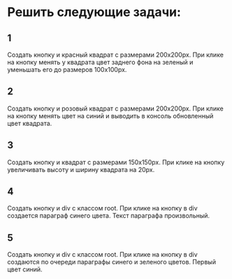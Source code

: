 # Решить следующие задачи:

## 1
Создать кнопку и красный квадрат с размерами 200х200px. При клике на кнопку менять у квадрата цвет заднего фона на зеленый и уменьшать его до размеров 100х100px.

## 2
Создать кнопку и розовый квадрат с размерами 200х200px. При клике на кнопку менять цвет на синий и выводить в консоль обновленный цвет квадрата.

## 3
Создать кнопку и квадрат с размерами 150х150px. При клике на кнопку увеличивать высоту и ширину квадрата на 20px.

## 4
Создать кнопку и div с классом root. При клике на кнопку в div создается параграф синего цвета. Текст параграфа произвольный.

## 5
Создать кнопку и div с классом root. При клике на кнопку в div создаются по очереди параграфы синего и зеленого цветов. Первый цвет синий.